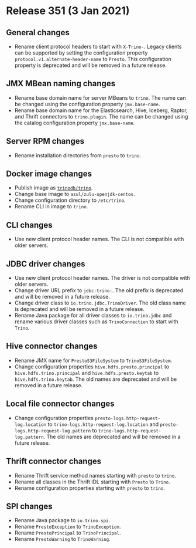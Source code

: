 # Release 351 (3 Jan 2021)

## General changes

* Rename client protocol headers to start with `X-Trino-`.
  Legacy clients can be supported by setting the configuration property
  `protocol.v1.alternate-header-name` to `Presto`. This configuration
  property is deprecated and will be removed in a future release.

## JMX MBean naming changes

* Rename base domain name for server MBeans to `trino`. The name can
  be changed using the configuration property `jmx.base-name`.
* Rename base domain name for the Elasticsearch, Hive, Iceberg, Raptor,
  and Thrift connectors to `trino.plugin`. The name can be changed
  using the catalog configuration property `jmx.base-name`.

## Server RPM changes

* Rename installation directories from `presto` to `trino`.

## Docker image changes

* Publish image as [`trinodb/trino`](https://hub.docker.com/r/trinodb/trino).
* Change base image to `azul/zulu-openjdk-centos`.
* Change configuration directory to `/etc/trino`.
* Rename CLI in image to `trino`.

## CLI changes

* Use new client protocol header names. The CLI is not compatible with older servers.

## JDBC driver changes

* Use new client protocol header names. The driver is not compatible with older servers.
* Change driver URL prefix to `jdbc:trino:`.
  The old prefix is deprecated and will be removed in a future release.
* Change driver class to `io.trino.jdbc.TrinoDriver`.
  The old class name is deprecated and will be removed in a future release.
* Rename Java package for all driver classes to `io.trino.jdbc` and rename
  various driver classes such as `TrinoConnection` to start with `Trino`.

## Hive connector changes

* Rename JMX name for `PrestoS3FileSystem` to `TrinoS3FileSystem`.
* Change configuration properties
  `hive.hdfs.presto.principal` to `hive.hdfs.trino.principal` and
  `hive.hdfs.presto.keytab` to `hive.hdfs.trino.keytab`.
  The old names are deprecated and will be removed in a future release.

## Local file connector changes

* Change configuration properties
  `presto-logs.http-request-log.location` to `trino-logs.http-request-log.location` and
  `presto-logs.http-request-log.pattern` to `trino-logs.http-request-log.pattern`.
  The old names are deprecated and will be removed in a future release.

## Thrift connector changes

* Rename Thrift service method names starting with `presto` to `trino`.
* Rename all classes in the Thrift IDL starting with `Presto` to `Trino`.
* Rename configuration properties starting with `presto` to `trino`.

## SPI changes

* Rename Java package to `io.trino.spi`.
* Rename `PrestoException` to `TrinoException`.
* Rename `PrestoPrincipal` to `TrinoPrincipal`.
* Rename `PrestoWarning` to `TrinoWarning`.
